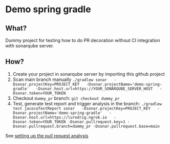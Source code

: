 # Demo spring gradle

## What?

Dummy project for testing how to do PR decoration without CI integration with sonarqube server.

## How?

1. Create your project in sonarqube server by importing this github project
2. Scan main branch manually `./gradlew sonar   -Dsonar.projectKey=PROJECT_KEY   -Dsonar.projectName='demo-spring-gradle'   -Dsonar.host.url=https://YOUR_SONARQUBE_SERVER_HOST   -Dsonar.token=YOUR_TOKEN`
3. Checkout `dummy_pr` branch: `git checkout dummy_pr`
4. Test, generate test report and trigger analysis in the branch: `./gradlew test jacocoTestReport sonar   -Dsonar.projectKey=PROJECT_KEY   -Dsonar.projectName='demo-spring-gradle'   -Dsonar.host.url=https://lurodrig.ngrok.io   -Dsonar.token=YOUR_TOKEN -Dsonar.pullrequest.key=1 -Dsonar.pullrequest.branch=dummy_pr -Dsonar.pullrequest.base=main`

See [setting up the pull request analysis](https://docs.sonarsource.com/sonarqube-server/latest/analyzing-source-code/pull-request-analysis/setting-up-the-pull-request-analysis/) 

